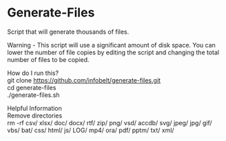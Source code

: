 # Generate-Files

Script that will generate thousands of files.  

Warning - This script will use a significant amount of disk space. You can lower the number of file copies by editing the script and changing the total number of files to be copied.

How do I run this?  
git clone https://github.com/infobelt/generate-files.git  
cd generate-files  
./generate-files.sh   

Helpful Information  
Remove directories  
rm -rf csv/ xlsx/ doc/ docx/ rtf/ zip/ png/ vsd/ accdb/ svg/ jpeg/ jpg/ gif/ vbs/ bat/ css/ html/ js/ LOG/ mp4/ ora/ pdf/ pptm/ txt/ xml/
